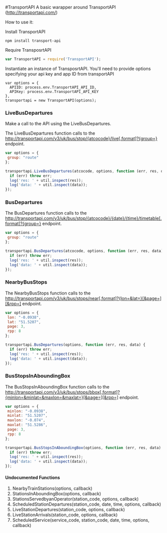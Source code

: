 #TransportAPI
A basic warapper around TransportAPI (http://transportapi.com/)

How to use it:

Install TransportAPI
```
npm install transport-api
```
Require TransposrtAPI 
```javascript
var TransportAPI = require('TransportAPI');
 ```
 
 Instantiate an instance of TransposrtAPI. You'll need to provide options specifying your api key and app ID from transportAPI

```
var options = {
  APIID: process.env.TransportAPI_API_ID,
  APIKey: process.env.TransportAPI_API_KEY 
},
transportapi = new TransportAPI(options);
```

### LiveBusDepartures

Make a call to the API using the LiveBusDepartures.

The LiveBusDepartures function calls to the http://transportapi.com/v3/uk/bus/stop/{atcocode}/live[.format]?{group=} endpoint.

```javascript
var options = {
 group: "route"
};

transportapi.LiveBusDepartures(atcocode, options, function (err, res, data) {
  if (err) throw err;
  log('res: ' + util.inspect(res));
  log('data: ' + util.inspect(data));
});
```
### BusDepartures

The BusDepartures function calls to the http://transportapi.com/v3/uk/bus/stop/{atcocode}/{date}/{time}/timetable[.format]?{group=} endpoint.

```javascript
var options = {
 group: "route"
};

transportapi.BusDepartures(atcocode, options, function (err, res, data) {
  if (err) throw err;
  log('res: ' + util.inspect(res));
  log('data: ' + util.inspect(data));
});
```
### NearbyBusStops

The NearbyBusStops function calls to the http://transportapi.com/v3/uk/bus/stops/near[.format]?{lon=&lat=}[&page=][&rpp=] endpoint.

```javascript
var options = {
 lon: "-0.0938", 
 lat: "51.5207",
 page: 3, 
 rpp: 8
};

transportapi.BusDepartures(options, function (err, res, data) {
  if (err) throw err;
  log('res: ' + util.inspect(res));
  log('data: ' + util.inspect(data));
});
```
### BusStopsInAboundingBox

The BusStopsInAboundingBox function calls to the http://transportapi.com/v3/uk/bus/stops/bbox[.format]?{minlon=&minlat=&maxlon=&maxlat=}[&page=][&rpp=]
 endpoint.

```javascript
var options = {
 minlon: "-0.0938", 
 minlat: "51.5207",
 maxlon: "-0.074",
 maxlat: "51.5286",
 page: 3, 
 rpp: 8
};

transportapi.BusStopsInAboundingBox(options, function (err, res, data) {
  if (err) throw err;
  log('res: ' + util.inspect(res));
  log('data: ' + util.inspect(data));
});
```

#### Undocumented Functions
1. NearbyTrainStations(options, callback)
2. StationsInAboundingBox(options, callback)
3. StationsServedbyanOperator(station_code, options, callback)
4. ScheduledStationDepartures(station_code, date, time, options, callback)
5. LiveStationDepartures(station_code, options, callback)
6. LiveStationArrivals(station_code, options, callback)
7. ScheduledService(service_code, station_code, date, time, options, callback)
